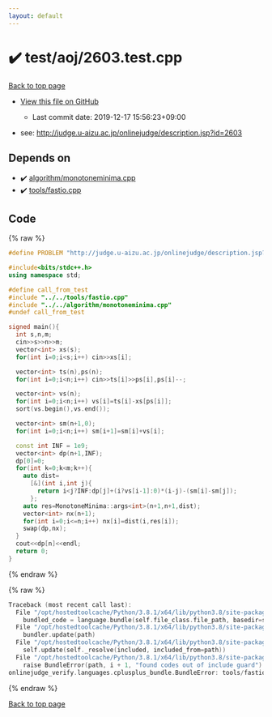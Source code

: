 ```yaml
---
layout: default
---
```


<!-- mathjax config similar to math.stackexchange -->
<script type="text/javascript" async
  src="https://cdnjs.cloudflare.com/ajax/libs/mathjax/2.7.5/MathJax.js?config=TeX-MML-AM_CHTML">
</script>
<script type="text/x-mathjax-config">
  MathJax.Hub.Config({
    TeX: { equationNumbers: { autoNumber: "AMS" }},
    tex2jax: {
      inlineMath: [ ['$','$'] ],
      processEscapes: true
    },
    "HTML-CSS": { matchFontHeight: false },
    displayAlign: "left",
    displayIndent: "2em"
  });
</script>

<script type="text/javascript" src="https://cdnjs.cloudflare.com/ajax/libs/jquery/3.4.1/jquery.min.js"></script>
<script src="https://cdn.jsdelivr.net/npm/jquery-balloon-js@1.1.2/jquery.balloon.min.js" integrity="sha256-ZEYs9VrgAeNuPvs15E39OsyOJaIkXEEt10fzxJ20+2I=" crossorigin="anonymous"></script>
<script type="text/javascript" src="../../../assets/js/copy-button.js"></script>
<link rel="stylesheet" href="../../../assets/css/copy-button.css" />


# :heavy_check_mark: test/aoj/2603.test.cpp

<a href="../../../index.html">Back to top page</a>

* <a href="{{ site.github.repository_url }}/blob/master/test/aoj/2603.test.cpp">View this file on GitHub</a>
    - Last commit date: 2019-12-17 15:56:23+09:00


* see: <a href="http://judge.u-aizu.ac.jp/onlinejudge/description.jsp?id=2603">http://judge.u-aizu.ac.jp/onlinejudge/description.jsp?id=2603</a>


## Depends on

* :heavy_check_mark: <a href="../../../library/algorithm/monotoneminima.cpp.html">algorithm/monotoneminima.cpp</a>
* :heavy_check_mark: <a href="../../../library/tools/fastio.cpp.html">tools/fastio.cpp</a>


## Code

<a id="unbundled"></a>
{% raw %}
```cpp
#define PROBLEM "http://judge.u-aizu.ac.jp/onlinejudge/description.jsp?id=2603"

#include<bits/stdc++.h>
using namespace std;

#define call_from_test
#include "../../tools/fastio.cpp"
#include "../../algorithm/monotoneminima.cpp"
#undef call_from_test

signed main(){
  int s,n,m;
  cin>>s>>n>>m;
  vector<int> xs(s);
  for(int i=0;i<s;i++) cin>>xs[i];

  vector<int> ts(n),ps(n);
  for(int i=0;i<n;i++) cin>>ts[i]>>ps[i],ps[i]--;

  vector<int> vs(n);
  for(int i=0;i<n;i++) vs[i]=ts[i]-xs[ps[i]];
  sort(vs.begin(),vs.end());

  vector<int> sm(n+1,0);
  for(int i=0;i<n;i++) sm[i+1]=sm[i]+vs[i];

  const int INF = 1e9;
  vector<int> dp(n+1,INF);
  dp[0]=0;
  for(int k=0;k<m;k++){
    auto dist=
      [&](int i,int j){
        return i<j?INF:dp[j]+(i?vs[i-1]:0)*(i-j)-(sm[i]-sm[j]);
      };
    auto res=MonotoneMinima::args<int>(n+1,n+1,dist);
    vector<int> nx(n+1);
    for(int i=0;i<=n;i++) nx[i]=dist(i,res[i]);
    swap(dp,nx);
  }
  cout<<dp[n]<<endl;
  return 0;
}

```
{% endraw %}

<a id="bundled"></a>
{% raw %}
```cpp
Traceback (most recent call last):
  File "/opt/hostedtoolcache/Python/3.8.1/x64/lib/python3.8/site-packages/onlinejudge_verify/docs.py", line 343, in write_contents
    bundled_code = language.bundle(self.file_class.file_path, basedir=self.cpp_source_path)
  File "/opt/hostedtoolcache/Python/3.8.1/x64/lib/python3.8/site-packages/onlinejudge_verify/languages/cplusplus.py", line 63, in bundle
    bundler.update(path)
  File "/opt/hostedtoolcache/Python/3.8.1/x64/lib/python3.8/site-packages/onlinejudge_verify/languages/cplusplus_bundle.py", line 182, in update
    self.update(self._resolve(included, included_from=path))
  File "/opt/hostedtoolcache/Python/3.8.1/x64/lib/python3.8/site-packages/onlinejudge_verify/languages/cplusplus_bundle.py", line 151, in update
    raise BundleError(path, i + 1, "found codes out of include guard")
onlinejudge_verify.languages.cplusplus_bundle.BundleError: tools/fastio.cpp: line 5: found codes out of include guard

```
{% endraw %}

<a href="../../../index.html">Back to top page</a>

